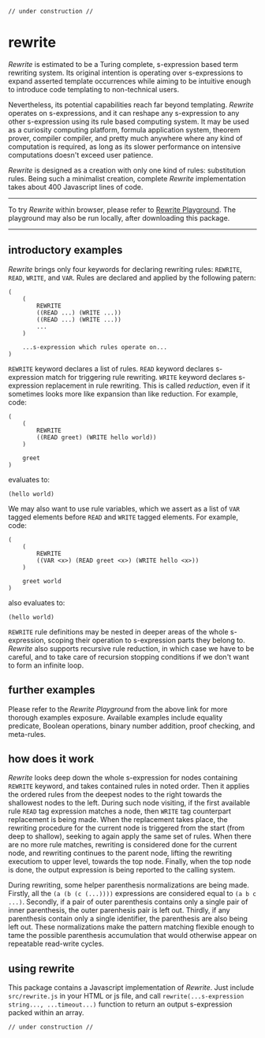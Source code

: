 
    // under construction //

# rewrite

*Rewrite* is estimated to be a Turing complete, s-expression based term rewriting system. Its original intention is operating over s-expressions to expand asserted template occurrences while aiming to be intuitive enough to introduce code templating to non-technical users.

Nevertheless, its potential capabilities reach far beyond templating. *Rewrite* operates on s-expressions, and it can reshape any s-expression to any other s-expression using its rule based computing system. It may be used as a curiosity computing platform, formula application system, theorem prover, compiler compiler, and pretty much anywhere where any kind of computation is required, as long as its slower performance on intensive computations doesn't exceed user patience.

*Rewrite* is designed as a creation with only one kind of rules: substitution rules. Being such a minimalist creation, complete *Rewrite* implementation takes about 400 Javascript lines of code.

---

To try *Rewrite* within browser, please refer to [Rewrite Playground](https://contrast-zone.github.io/rewrite/playground/index.html). The playground may also be run locally, after downloading this package.

---

## introductory examples

*Rewrite* brings only four keywords for declaring rewriting rules: `REWRITE`, `READ`, `WRITE`, and `VAR`. Rules are declared and applied by the following patern:

    (
        (
            REWRITE
            ((READ ...) (WRITE ...))
            ((READ ...) (WRITE ...))
            ...
        )
        
        ...s-expression which rules operate on...
    )

`REWRITE` keyword declares a list of rules. `READ` keyword declares s-expression match for triggering rule rewriting. `WRITE` keyword declares s-expression replacement in rule rewriting. This is called *reduction*, even if it sometimes looks more like expansion than like reduction. For example, code:

    (
        (
            REWRITE
            ((READ greet) (WRITE hello world))
        )
        
        greet
    )

evaluates to:

    (hello world)

We may also want to use rule variables, which we assert as a list of `VAR` tagged elements before `READ` and `WRITE` tagged elements. For example, code:

    (
        (
            REWRITE
            ((VAR <x>) (READ greet <x>) (WRITE hello <x>))
        )
        
        greet world
    )

also evaluates to:

    (hello world)

`REWRITE` rule definitions may be nested in deeper areas of the whole s-expression, scoping their operation to s-expression parts they belong to. *Rewrite* also supports recursive rule reduction, in which case we have to be careful, and to take care of recursion stopping conditions if we don't want to form an infinite loop.

## further examples

Please refer to the *Rewrite Playground* from the above link for more thorough examples exposure. Available examples include equality predicate, Boolean operations, binary number addition, proof checking, and meta-rules.

## how does it work

*Rewrite* looks deep down the whole s-expression for nodes containing `REWRITE` keyword, and takes contained rules in noted order. Then it applies the ordered rules from the deepest nodes to the right towards the shallowest nodes to the left. During such node visiting, if the first available rule `READ` tag expression matches a node, then `WRITE` tag counterpart replacement is being made. When the replacement takes place, the rewriting procedure for the current node is triggered from the start (from deep to shallow), seeking to again apply the same set of rules. When there are no more rule matches, rewriting is considered done for the current node, and rewriting continues to the parent node, lifting the rewriting executiom to upper level, towards the top node. Finally, when the top node is done, the output expression is being reported to the calling system.

During rewriting, some helper parenthesis normalizations are being made. Firstly, all the `(a (b (c (...))))` expressions are considered equal to `(a b c ...)`. Secondly, if a pair of outer parenthesis contains only a single pair of inner parenthesis, the outer parenhesis pair is left out. Thirdly, if any parenthesis contain only a single identifier, the parenthesis are also being left out. These normalizations make the pattern matching flexible enough to tame the possible parenthesis accumulation that would otherwise appear on repeatable read-write cycles.

## using rewrite

This package contains a Javascript implementation of *Rewrite*. Just include `src/rewrite.js` in your HTML or js file, and call `rewrite(...s-expression string..., ...timeout...)` function to return an output s-expression packed within an array.

    // under construction //

